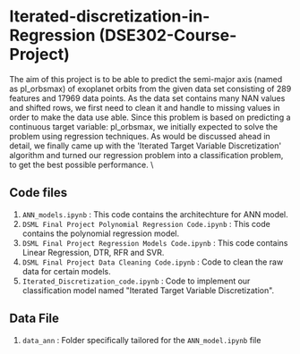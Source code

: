 # Iterated-discretization-in-Regression (DSE302-Course-Project)
The aim of this project is to be able to predict the semi-major axis (named as pl_orbsmax) of exoplanet orbits from the given data set consisting of 289 features and 17969 data points. As the data set contains many NAN values and shifted rows, we first need to clean it and handle to missing values in order to make the data use able. Since this problem is based on predicting a continuous target variable: pl_orbsmax, we initially expected to solve the problem using regression techniques. As would be discussed ahead in detail, we finally came up with the 'Iterated Target Variable Discretization' algorithm and turned our regression problem into a classification problem, to get the best possible performance. \


## Code files

1. `ANN_models.ipynb` : This code contains the architechture for ANN model.
2. `DSML Final Project Polynomial Regression Code.ipynb` : This code contains the polynomial regression model.
3. `DSML Final Project Regression Models Code.ipynb` : This code contains Linear Regression, DTR, RFR and SVR.
4. `DSML Final Project Data Cleaning Code.ipynb` : Code to clean the raw data for certain models.
5. `Iterated_Discretization_code.ipynb` : Code to implement our classification model named "Iterated Target Variable Discretization".

## Data File

1. `data_ann` : Folder specifically tailored for the `ANN_model.ipynb` file
